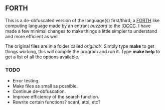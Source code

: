 ## FORTH

This is a de-obfuscated version of the language(s) first/third, a
[FORTH][] like computing language made by an entrant *buzzard* to the
[IOCCC][]. I have made a few minimal changes to make things a little
simpler to understand and more efficient as well.

The original files are in a folder called *original/*. Simply type **make** to get
things working, this will compile the program and run it. Type **make help** to
get a list of all the options available.

### TODO

* Error testing.
* Make files as small as possible.
* Continue de-obfuscation.
* Improve efficiency of the search function.
* Rewrite certain functions? scanf, atoi, etc?

[FORTH]: https://en.wikipedia.org/wiki/Forth_%28programming_language%29
[IOCCC]: http://ioccc.org/winners.html
